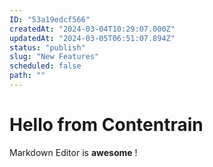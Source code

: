 ```yaml
---
ID: "53a19edcf566"
createdAt: "2024-03-04T10:29:07.000Z"
updatedAt: "2024-03-05T06:51:07.894Z"
status: "publish"
slug: "New Features"
scheduled: false
path: ""
---
```

# Hello from Contentrain

Markdown Editor is **awesome** !